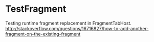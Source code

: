 TestFragment
============

Testing runtime fragment replacement in FragmentTabHost. http://stackoverflow.com/questions/16716827/how-to-add-another-fragment-on-the-existing-fragment
